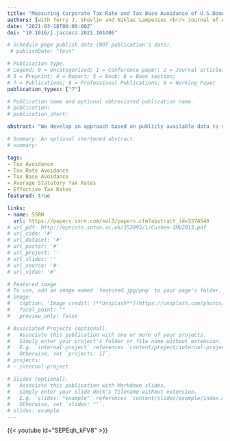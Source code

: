 ```yaml
---
title: "Measuring Corporate Tax Rate and Tax Base Avoidance of U.S.Domestic and U.S. Multinational Firms"
authors: [with Terry J. Shevlin and Niklas Lampenius <br/> Journal of Accounting and Economics. Forthcoming]
date: "2021-03-18T00:00:00Z"
doi: "10.1016/j.jacceco.2021.101406"

# Schedule page publish date (NOT publication's date).
 # publishDate: "test"

# Publication type.
# Legend: 0 = Uncategorized; 1 = Conference paper; 2 = Journal article;
# 3 = Preprint; 4 = Report; 5 = Book; 6 = Book section;
# 7 = Publications; 8 = Professional Publications; 9 = Working Paper
publication_types: ["7"]

# Publication name and optional abbreviated publication name.
# publication: 
# publication_short: 

abstract: "We develop an approach based on publicly available data to decompose and quantify tax avoidance into two separate components: tax rate avoidance and tax base avoidance. Our measures are based on the average statutory tax rate, which accounts for the statutory tax rates across all transactions of a firm. We illustrate and validate our measures using simulation data, the Tax Reform Act of 1986, the Tax Cuts and Jobs Act of 2017, changes in tax rate avoidance and tax base avoidance across time, bonus depreciation time periods, several sample splits of U.S. multinational and domestic firms, differences across industries, and firms operating in tax haven locations. The measures allow regulators and researchers to gain insights into these two conceptually different tax avoidance strategies."

# Summary. An optional shortened abstract.
# summary: 

tags:
- Tax Avoidance
- Tax Rate Avoidance
- Tax Base Avoidance
- Average Statutory Tax Rates
- Effective Tax Rates
featured: true

links:
- name: SSRN
  url: https://papers.ssrn.com/sol3/papers.cfm?abstract_id=3374548
# url_pdf: http://eprints.soton.ac.uk/352095/1/Cushen-IMV2013.pdf
# url_code: '#'
# url_dataset: '#'
# url_poster: '#'
# url_project: ''
# url_slides: ''
# url_source: '#'
# url_video: '#'

# Featured image
# To use, add an image named `featured.jpg/png` to your page's folder. 
# image:
#   caption: 'Image credit: [**Unsplash**](https://unsplash.com/photos/pLCdAaMFLTE)'
#   focal_point: ""
#   preview_only: false

# Associated Projects (optional).
#   Associate this publication with one or more of your projects.
#   Simply enter your project's folder or file name without extension.
#   E.g. `internal-project` references `content/project/internal-project/index.md`.
#   Otherwise, set `projects: []`.
# projects:
# - internal-project

# Slides (optional).
#   Associate this publication with Markdown slides.
#   Simply enter your slide deck's filename without extension.
#   E.g. `slides: "example"` references `content/slides/example/index.md`.
#   Otherwise, set `slides: ""`.
# slides: example
---
```

{{< youtube id="SEPEqh_kFV8" >}}



